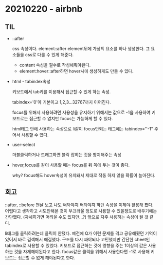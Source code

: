 # 20210220 - airbnb

## TIL

- ::after

  css 속성이다. element::after element뒤에 가상의 요소를 하나 생성한다. 그 요소들을 css로 다룰 수 있게 해준다.

  - content 속성을 필수로 작성해줘야한다. 
  - element:hover::after하면 hover시에 생성하게도 만들 수 있다. 

- html - tabindex속성

  키보드에서 tab키를 이용해서 접근할 수 있게 하는 속성. 

  tabindex='0'이 기본이고 1,2,3...32767까지 이어진다.

  focus를 위해서 사용하려면 사용성을 유지하기 위해서는 값으로 -1을 사용하여 키보드로는 접근할 수 없지만 focus는 가능하게 할 수 있다. 

  html태그 안에 사용하는 속성으로 li같이 focus안되는 태그에는 tabindex=''-1" 주어서 사용할 수 있다. 

- user-select 

  더블클릭하거나 드래그하면 블락 잡히는 것을 방지해주는 속성

- hover,focus를 같이 사용할 때는 focus를 뒤 쪽에 두는 것이 좋다.

  why? focus해도 hover속성이 유지돼서 제대로 작동 하지 않을 확률이 높아진다. 



## 회고

::after, ::before 맨날 보고 나도 써봐야지 써봐야지 하던 속성을 이제야 활용해 봤다. 어렵다고 생각하고 시도안해본 것이 부끄러울 정도로 사용할 수 있을정도로 배우기에는 간단했다. (자세히가면 어려울 수도 있지만...?) 앞으로 자주 사용하는 속성이 될 것 같다. 

li태그를 클릭하려는데 클릭이 안됐다. 예전에 Q가 이런 문제를 겪고 공유해줬던 기억이 있어서 바로 검색해서 해결했다. 구조를 다시 짜야되나 고민했지만 간단한 cheet인 tabindex로 사용할 수 있었다. 키보드로 접근하는 것에 영향을 주는 1이상의 값은 사용하는 것을 자제해야된다고 한다. focus같은 클릭을 위해서 사용한다면 -1로 사용해 키보드는 접근할 수 없게 해야된다고 한다. 